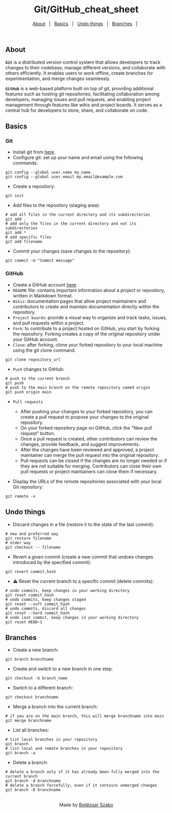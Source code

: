 <h1 align="center">Git/GitHub_cheat_sheet</h1>

<p align="center">
  <a href="#about">About</a> &#xa0; | &#xa0; 
  <a href="#basics">Basics</a> &#xa0; | &#xa0;
  <a href="#undo-things">Undo things</a> &#xa0; | &#xa0;
  <a href="#branches">Branches</a> &#xa0; | &#xa0;
</p>

<br>

## About

**`Git`** is a distributed version control system that allows developers to track changes to their codebase, manage different versions, and collaborate with others efficiently. It enables users to work offline, create branches for experimentation, and merge changes seamlessly.

**`GitHub`** is a web-based platform built on top of git, providing additional features such as hosting git repositories, facilitating collaboration among developers, managing issues and pull requests, and enabling project management through features like wikis and project boards. It serves as a central hub for developers to store, share, and collaborate on code.

## Basics

### Git

- Install git from [here](https://git-scm.com/downloads).
- Configure git: set up your name and email using the following commands:

```shell
git config --global user.name my_name
git config --global user.email my.email@example.com
```

- Create a repository:

```shell
git init
```

- Add files to the repository (staging area):

```shell
# add all files in the current directory and its subdirectories
git add .
# add only the files in the current directory and not its subdirectories
git add *
# add specific files
git add filename
```

- Commit your changes (save changes to the repository):

```shell
git commit -m "Commit message"
```

### GitHub

- Create a GitHub account [here](https://github.com/).
- `README` file: contains important information about a project or repository, written in Markdown format.
- `Wikis`: documentation pages that allow project maintainers and contributors to create and maintain documentation directly within the repository.
- `Project boards`: provide a visual way to organize and track tasks, issues, and pull requests within a project.
- `Fork`: to contribute to a project hosted on GitHub, you start by forking the repository. Forking creates a copy of the original repository under your GitHub account.
- `Clone`: after forking, clone your forked repository to your local machine using the git clone command.

```shell
git clone repository_url
```

- `Push` changes to GitHub:

```shell
# push to the current branch
git push
# push to the main branch on the remote repository named origin
git push origin main
```

- `Pull requests`

  - After pushing your changes to your forked repository, you can create a pull request to propose your changes to the original repository.
  - On your forked repository page on GitHub, click the "New pull request" button.
  - Once a pull request is created, other contributors can review the changes, provide feedback, and suggest improvements.
  - After the changes have been reviewed and approved, a project maintainer can merge the pull request into the original repository.
  - Pull requests can be closed if the changes are no longer needed or if they are not suitable for merging. Contributors can close their own pull requests or project maintainers can close them if necessary.

- Display the URLs of the remote repositories associated with your local Git repository:

```shell
git remote -v
```

## Undo things

- Discard changes in a file (restore it to the state of the last commit):

```shell
# new and preferred way
git restore filename
# older way
git checkout -- filename
```

- Revert a given commit (create a new commit that undoes changes introduced by the specified commit):

```shell
git revert commit_hash
```

- ⚠️ Reset the current branch to a specific commit (delete commits):

```shell
# undo commits, keep changes in your working directory
git reset commit_hash
# undo commits, keep changes staged
git reset --soft commit_hash
# undo commits, discard all changes
git reset --hard commit_hash
# undo last commit, keep changes in your working directory
git reset HEAD~1
```

## Branches

- Create a new branch:

```shell
git branch branchname
```

- Create and switch to a new branch in one step:

```shell
git checkout -b branch_name

```

- Switch to a different branch:

```shell
git checkout branchname
```

- Merge a branch into the current branch:

```shell
# if you are on the main branch, this will merge branchname into main
git merge branchname
```

- List all branches:

```shell
# list local branches in your repository
git branch
# list local and remote branches in your repository
git branch -a
```

- Delete a branch:

```shell
# delete a branch only if it has already been fully merged into the current branch
git branch -d branchname
# delete a branch forcefully, even if it contains unmerged changes
git branch -D branchname
```

<br>

<div align="center">
  Made by <a href="https://github.com/Szabold1" target="_blank">Boldizsar Szabo</a>
</div>
